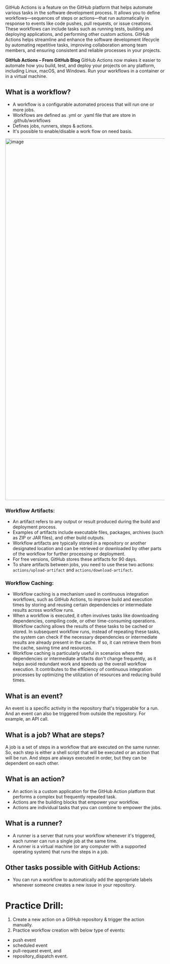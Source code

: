 GitHub Actions is a feature on the GitHub platform that helps automate various tasks in the software development process. It allows you to define workflows—sequences of steps or actions—that run automatically in response to events like code pushes, pull requests, or issue creations. These workflows can include tasks such as running tests, building and deploying applications, and performing other custom actions. GitHub Actions helps streamline and enhance the software development lifecycle by automating repetitive tasks, improving collaboration among team members, and ensuring consistent and reliable processes in your projects.

**GitHub Actions – From GitHub Blog**
GitHub Actions now makes it easier to automate how you build, test, and deploy your projects on any platform, including Linux, macOS, and Windows. Run your workflows in a container or in a virtual machine.

## What is a workflow?
* A workflow is a configurable automated process that will run one or more jobs.
* Workflows are defined as .yml or .yaml file that are store in .github/workflows
* Defines jobs, runners, steps & actions.
* It's possible to enable/disable a work flow on need basis.
<img width="1144" alt="image" src="https://github.com/SoftwareTestingTrends/github-action-task-1/assets/12689597/5e8c3b25-901e-4d03-a46d-bb87c49e5e12">

### Workflow Artifacts: 
* An artifact refers to any output or result produced during the build and deployment process.
* Examples of artifacts include executable files, packages, archives (such as ZIP or JAR files), and other build outputs.
* Workflow artifacts are typically stored in a repository or another designated location and can be retrieved or downloaded by other parts of the workflow for further processing or deployment. 
* For free versions, GitHub stores these artifacts for 90 days.
* To share artifacts between jobs, you need to use these two actions: `actions/upload-artifact` and `actions/download-artifact`.

### Workflow Caching:
* Workflow caching is a mechanism used in continuous integration workflows, such as GitHub Actions, to improve build and execution times by storing and reusing certain dependencies or intermediate results across workflow runs.
* When a workflow is executed, it often involves tasks like downloading dependencies, compiling code, or other time-consuming operations. Workflow caching allows the results of these tasks to be cached or stored. In subsequent workflow runs, instead of repeating these tasks, the system can check if the necessary dependencies or intermediate results are already present in the cache. If so, it can retrieve them from the cache, saving time and resources.
* Workflow caching is particularly useful in scenarios where the dependencies or intermediate artifacts don't change frequently, as it helps avoid redundant work and speeds up the overall workflow execution. It contributes to the efficiency of continuous integration processes by optimizing the utilization of resources and reducing build times.
  
## What is an event?
An event is a specific activity in the repository that's triggerable for a run. And an event can also be triggered from outside the repository. For example, an API call.

## What is a job? What are steps?
A job is a set of steps in a workflow that are executed on the same runner. So, each step is either a shell script that will be executed or an action that will be run.
And steps are always executed in order, but they can be dependent on each other.

## What is an action?
* An action is a custom application for the GitHub Action platform that performs a complex but frequently repeated task. 
* Actions are the building blocks that empower your workflow. 
* Actions are individual tasks that you can combine to empower the jobs.

## What is a runner?
* A runner is a server that runs your workflow whenever it's triggered, each runner can run a single job at the same time.
* A runner is a virtual machine (or any computer with a supported operating system) that runs the steps in a job.

## Other tasks possible with GitHub Actions:
* You can run a workflow to automatically add the appropriate labels whenever someone creates a new issue in your repository. 

# Practice Drill:
1. Create a new action on a GitHub repository & trigger the action manually.
2. Practice workflow creation with below type of events:
* push event
* scheduled event
* pull-request event, and
* repository_dispatch event.
